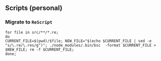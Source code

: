 ## Scripts (personal) 

### Migrate to `ReScript`
```shell
for file in src/**/*.re;
do
CURRENT_FILE=$(pwd)/$file; NEW_FILE="$(echo $CURRENT_FILE | sed -e "s/\.re/\.res/g")"; ./node_modules/.bin/bsc  -format $CURRENT_FILE > $NEW_FILE; rm -f $CURRENT_FILE;
done;
```

